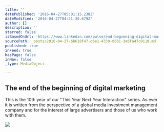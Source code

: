 ```yaml
---
title: ''
datePublished: '2016-04-27T05:01:15.238Z'
dateModified: '2016-04-27T04:41:30.679Z'
author: []
description: ''
starred: false
isBasedOnUrl: 'https://www.linkedin.com/pulse/end-beginning-digital-marketing-rob-norman?trk=v-feed'
sourcePath: _posts/2016-04-27-6b618f47-d6e1-4330-9631-3a6fa47c0110.md
published: true
inFeed: true
hasPage: false
inNav: false
_type: MediaObject

---
```

<article style=""><h1>The end of the beginning of digital marketing</h1><p>This is the 10th year of our "This Year Next Year Interaction" series. As ever it is written from the perspective of a global media investment management company and for the interest of large advertisers and those of us who work with them.</p><img src="https://media.licdn.com/mpr/mpr/AAEAAQAAAAAAAAfIAAAAJGI2MGNhZjUxLWE2NTctNGRhMC04M2VlLTE4Zjk0NmI4OWE3Ng.jpg" /></article>